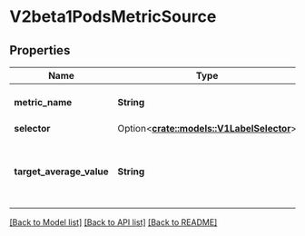 # V2beta1PodsMetricSource

## Properties

Name | Type | Description | Notes
------------ | ------------- | ------------- | -------------
**metric_name** | **String** | metricName is the name of the metric in question | 
**selector** | Option<[**crate::models::V1LabelSelector**](v1.LabelSelector.md)> |  | [optional]
**target_average_value** | **String** | targetAverageValue is the target value of the average of the metric across all relevant pods (as a quantity) | 

[[Back to Model list]](../README.md#documentation-for-models) [[Back to API list]](../README.md#documentation-for-api-endpoints) [[Back to README]](../README.md)


